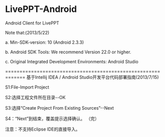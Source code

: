 LivePPT-Android
==========================

Android Client for LivePPT

Note that:(2013/5/22)

a. Min-SDK-version: 10 (Android 2.3.3)

b. Android SDK Tools: We recommend Version 22.0 or higher.

c. Original Integrated Development Environments: Android Studio



=============================================================
基于Intellij IDEA / Android Studio开发平台代码部署指南(2013/7/15)


S1:File-Import Project

S2:选择工程文件所在目录--OK

S3:选择“Create Project From Existing Sources”--Next

S4：“Next”到结束，覆盖提示选择确认。
（完）

注意：不支持Eclipse IDE的直接导入。






                                                     
 
